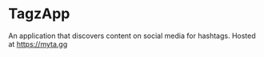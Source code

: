 # TagzApp
An application that discovers content on social media for hashtags. Hosted at https://myta.gg
